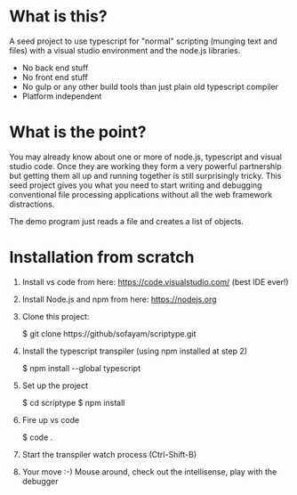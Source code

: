 
# What is this?

A seed project to use typescript for "normal" scripting (munging text and files) 
with a visual studio environment and the node.js libraries.


* No back end stuff 
* No front end stuff
* No gulp or any other build tools than just plain old typescript compiler
* Platform independent 


# What is the point?

You may already know about one or more of node.js, typescript and visual studio code. Once they are working they form a very powerful partnership but getting them all up and running together is still surprisingly tricky. This seed project gives you what you need to start writing and debugging conventional file processing applications without all the web framework distractions. 

The demo program just reads a file and creates a list of objects.

# Installation from scratch

1) Install vs code from here: https://code.visualstudio.com/
(best IDE ever!)

2) Install Node.js and npm from here:
https://nodejs.org

3) Clone this project:

   $ git clone https://github/sofayam/scriptype.git

4) Install the typescript transpiler (using npm installed at step 2)

   $ npm install --global typescript

5) Set up the project

   $ cd scriptype
   $ npm install

6) Fire up vs code

   $ code .

7) Start the transpiler watch process (Ctrl-Shift-B)

8) Your move :-) Mouse around, check out the intellisense, play with the debugger


